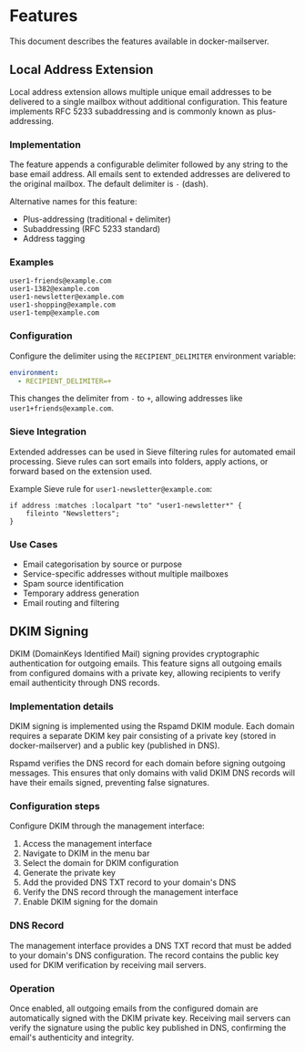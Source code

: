 # Features

This document describes the features available in docker-mailserver.

## Local Address Extension

Local address extension allows multiple unique email addresses to be delivered to a single mailbox without additional configuration. This feature implements RFC 5233 subaddressing and is commonly known as plus-addressing.

### Implementation

The feature appends a configurable delimiter followed by any string to the base email address. All emails sent to extended addresses are delivered to the original mailbox. The default delimiter is `-` (dash).

Alternative names for this feature:

- Plus-addressing (traditional `+` delimiter)
- Subaddressing (RFC 5233 standard)
- Address tagging

### Examples

```text
user1-friends@example.com
user1-1382@example.com
user1-newsletter@example.com
user1-shopping@example.com
user1-temp@example.com
```

### Configuration

Configure the delimiter using the `RECIPIENT_DELIMITER` environment variable:

```yaml
environment:
  - RECIPIENT_DELIMITER=+
```

This changes the delimiter from `-` to `+`, allowing addresses like `user1+friends@example.com`.

### Sieve Integration

Extended addresses can be used in Sieve filtering rules for automated email processing. Sieve rules can sort emails into folders, apply actions, or forward based on the extension used.

Example Sieve rule for `user1-newsletter@example.com`:

```sieve
if address :matches :localpart "to" "user1-newsletter*" {
    fileinto "Newsletters";
}
```

### Use Cases

- Email categorisation by source or purpose
- Service-specific addresses without multiple mailboxes
- Spam source identification
- Temporary address generation
- Email routing and filtering

## DKIM Signing

DKIM (DomainKeys Identified Mail) signing provides cryptographic authentication for outgoing emails. This feature signs all outgoing emails from configured domains with a private key, allowing recipients to verify email authenticity through DNS records.

### Implementation details

DKIM signing is implemented using the Rspamd DKIM module. Each domain requires a separate DKIM key pair consisting of a private key (stored in docker-mailserver) and a public key (published in DNS).

Rspamd verifies the DNS record for each domain before signing outgoing messages. This ensures that only domains with valid DKIM DNS records will have their emails signed, preventing false signatures.

### Configuration steps

Configure DKIM through the management interface:

1. Access the management interface
2. Navigate to DKIM in the menu bar
3. Select the domain for DKIM configuration
4. Generate the private key
5. Add the provided DNS TXT record to your domain's DNS
6. Verify the DNS record through the management interface
7. Enable DKIM signing for the domain

### DNS Record

The management interface provides a DNS TXT record that must be added to your domain's DNS configuration. The record contains the public key used for DKIM verification by receiving mail servers.

### Operation

Once enabled, all outgoing emails from the configured domain are automatically signed with the DKIM private key. Receiving mail servers can verify the signature using the public key published in DNS, confirming the email's authenticity and integrity.
